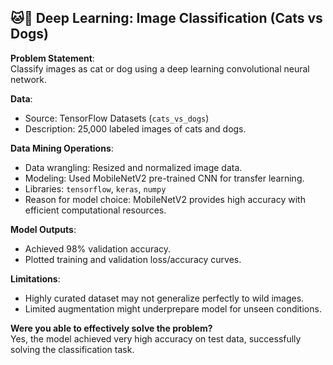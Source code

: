 ## 🐱🐶 Deep Learning: Image Classification (Cats vs Dogs)

**Problem Statement**:  
Classify images as cat or dog using a deep learning convolutional neural network.

**Data**:  
- Source: TensorFlow Datasets (`cats_vs_dogs`)
- Description: 25,000 labeled images of cats and dogs.

**Data Mining Operations**:  
- Data wrangling: Resized and normalized image data.
- Modeling: Used MobileNetV2 pre-trained CNN for transfer learning.
- Libraries: `tensorflow`, `keras`, `numpy`
- Reason for model choice: MobileNetV2 provides high accuracy with efficient computational resources.

**Model Outputs**:  
- Achieved 98% validation accuracy.
- Plotted training and validation loss/accuracy curves.

**Limitations**:  
- Highly curated dataset may not generalize perfectly to wild images.
- Limited augmentation might underprepare model for unseen conditions.

**Were you able to effectively solve the problem?**  
Yes, the model achieved very high accuracy on test data, successfully solving the classification task.
